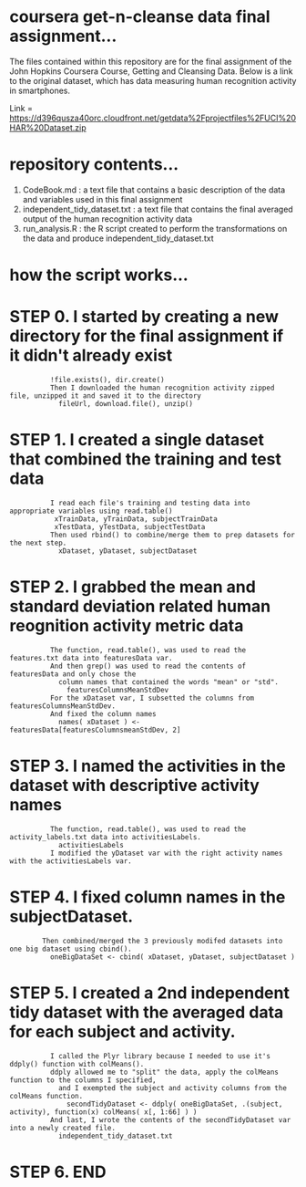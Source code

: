 # coursera get-n-cleanse data final assignment...

The files contained within this repository are for the final assignment of the John Hopkins Coursera Course, Getting and Cleansing Data. Below is a link to the original dataset, which has data measuring human recognition activity in smartphones.

Link = https://d396qusza40orc.cloudfront.net/getdata%2Fprojectfiles%2FUCI%20HAR%20Dataset.zip

# repository contents...

  1.  CodeBook.md : a text file that contains a basic description of the data and variables used in this final assignment
  2.  independent_tidy_dataset.txt : a text file that contains the final averaged output of the human recognition activity data
  3.  run_analysis.R : the R script created to perform the transformations on the data and produce independent_tidy_dataset.txt

# how the script works...

  # STEP 0.   I started by creating a new directory for the final assignment if it didn't already exist
              !file.exists(), dir.create()
              Then I downloaded the human recognition activity zipped file, unzipped it and saved it to the directory
                fileUrl, download.file(), unzip() 
  
  # STEP 1.   I created a single dataset that combined the training and test data
              I read each file's training and testing data into appropriate variables using read.table()
               xTrainData, yTrainData, subjectTrainData
               xTestData, yTestData, subjectTestData
              Then used rbind() to combine/merge them to prep datasets for the next step.
                xDataset, yDataset, subjectDataset
              
  # STEP 2.   I grabbed the mean and standard deviation related human reognition activity metric data
              The function, read.table(), was used to read the features.txt data into featuresData var.
              And then grep() was used to read the contents of featuresData and only chose the 
                column names that contained the words "mean" or "std".
                  featuresColumnsMeanStdDev
              For the xDataset var, I subsetted the columns from featuresColumnsMeanStdDev.
              And fixed the column names
                names( xDataset ) <- featuresData[featuresColumnsmeanStdDev, 2]
  
  # STEP 3.   I named the activities in the dataset with descriptive activity names
              The function, read.table(), was used to read the activity_labels.txt data into activitiesLabels.
                activitiesLabels
              I modified the yDataset var with the right activity names with the activitiesLabels var.
  
  # STEP 4.   I fixed column names in the subjectDataset.
            Then combined/merged the 3 previously modifed datasets into one big dataset using cbind().
              oneBigDataSet <- cbind( xDataset, yDataset, subjectDataset )
  
  # STEP 5.   I created a 2nd independent tidy dataset with the averaged data for each subject and activity.
              I called the Plyr library because I needed to use it's ddply() function with colMeans().
              ddply allowed me to "split" the data, apply the colMeans function to the columns I specified, 
                and I exempted the subject and activity columns from the colMeans function.
                  secondTidyDataset <- ddply( oneBigDataSet, .(subject, activity), function(x) colMeans( x[, 1:66] ) )
              And last, I wrote the contents of the secondTidyDataset var into a newly created file.
                independent_tidy_dataset.txt
                
  # STEP 6.   END

